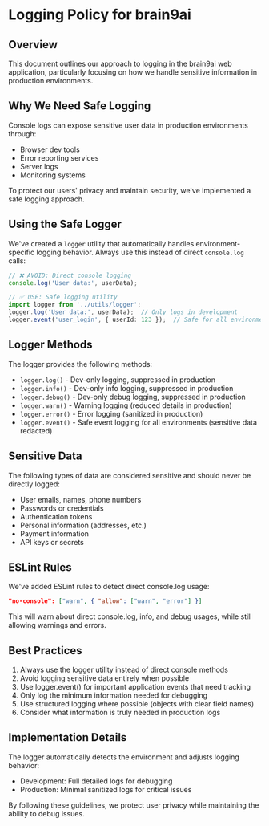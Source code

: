# Logging Policy for brain9ai

## Overview

This document outlines our approach to logging in the brain9ai web application, particularly focusing on how we handle sensitive information in production environments.

## Why We Need Safe Logging

Console logs can expose sensitive user data in production environments through:
- Browser dev tools
- Error reporting services
- Server logs
- Monitoring systems

To protect our users' privacy and maintain security, we've implemented a safe logging approach.

## Using the Safe Logger

We've created a `logger` utility that automatically handles environment-specific logging behavior. Always use this instead of direct `console.log` calls:

```typescript
// ❌ AVOID: Direct console logging
console.log('User data:', userData);

// ✅ USE: Safe logging utility
import logger from '../utils/logger';
logger.log('User data:', userData);  // Only logs in development
logger.event('user_login', { userId: 123 });  // Safe for all environments
```

## Logger Methods

The logger provides the following methods:

- `logger.log()` - Dev-only logging, suppressed in production
- `logger.info()` - Dev-only info logging, suppressed in production
- `logger.debug()` - Dev-only debug logging, suppressed in production
- `logger.warn()` - Warning logging (reduced details in production)
- `logger.error()` - Error logging (sanitized in production)
- `logger.event()` - Safe event logging for all environments (sensitive data redacted)

## Sensitive Data

The following types of data are considered sensitive and should never be directly logged:
- User emails, names, phone numbers
- Passwords or credentials
- Authentication tokens
- Personal information (addresses, etc.)
- Payment information
- API keys or secrets

## ESLint Rules

We've added ESLint rules to detect direct console.log usage:

```json
"no-console": ["warn", { "allow": ["warn", "error"] }]
```

This will warn about direct console.log, info, and debug usages, while still allowing warnings and errors.

## Best Practices

1. Always use the logger utility instead of direct console methods
2. Avoid logging sensitive data entirely when possible
3. Use logger.event() for important application events that need tracking
4. Only log the minimum information needed for debugging
5. Use structured logging where possible (objects with clear field names)
6. Consider what information is truly needed in production logs

## Implementation Details

The logger automatically detects the environment and adjusts logging behavior:
- Development: Full detailed logs for debugging
- Production: Minimal sanitized logs for critical issues

By following these guidelines, we protect user privacy while maintaining the ability to debug issues. 